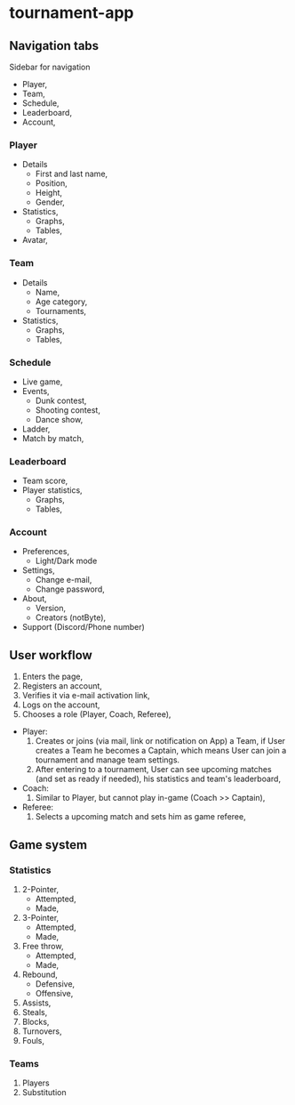 # tournament-app

## Navigation tabs
Sidebar for navigation
- Player,
- Team,
- Schedule,
- Leaderboard,
- Account,

### Player
- Details
  - First and last name,
  - Position,
  - Height,
  - Gender,
- Statistics,
  - Graphs,
  - Tables,
- Avatar,

### Team
- Details
    - Name,
    - Age category,
    - Tournaments,
- Statistics,
  - Graphs,
  - Tables,

### Schedule
- Live game,
- Events,
  - Dunk contest,
  - Shooting contest,
  - Dance show,
- Ladder,
- Match by match,

### Leaderboard
- Team score,
- Player statistics,
  - Graphs,
  - Tables,

### Account
- Preferences,
  - Light/Dark mode
- Settings,
  - Change e-mail,
  - Change password,
- About,
  - Version,
  - Creators (notByte),
- Support (Discord/Phone number)

## User workflow

1. Enters the page,
2. Registers an account,
3. Verifies it via e-mail activation link,
4. Logs on the account,
5. Chooses a role (Player, Coach, Referee),
  - Player:
      1. Creates or joins (via mail, link or notification on App) a Team, if User creates a Team he becomes a Captain, which means User can join a tournament and manage team settings.
      2. After entering to a tournament, User can see upcoming matches (and set as ready if needed), his statistics and team's leaderboard,
  - Coach:
      1. Similar to Player, but cannot play in-game (Coach >> Captain),
  - Referee:
      1. Selects a upcoming match and sets him as game referee,

## Game system

### Statistics

1. 2-Pointer,
   - Attempted,
   - Made,
2. 3-Pointer,
   - Attempted,
   - Made,
3. Free throw,
   - Attempted,
   - Made,
4. Rebound,
   - Defensive,
   - Offensive,
5. Assists,
6. Steals,
7. Blocks,
8. Turnovers,
9. Fouls,

### Teams

1. Players
2. Substitution
